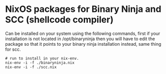 # NixOS packages for Binary Ninja and SCC (shellcode compiler)
Can be installed on your system using the following commands, first if your installation is not located in /opt/binaryninja then you will have to edit the package so that it points to your binary ninja installation instead, same thing for scc.
```shell
# run to install in your nix-env.
nix-env -i -f ./binaryninja.nix
nix-env -i -f ./scc.nix
```
